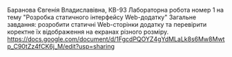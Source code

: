 Баранова Євгенія Владиславівна, КВ-93
Лабораторна робота номер 1 на тему "Розробка статичного інтерфейсу Web-додатку"
Загальне завдання: розробити статичні Web-сторінки додатку та перевірити коректне їх відображення на екранах різного розміру.
https://docs.google.com/document/d/1FgcdPQOYZ4gYdMLaLk8s6Mw8Mwtp_C90tZz4fCK6j_M/edit?usp=sharing
